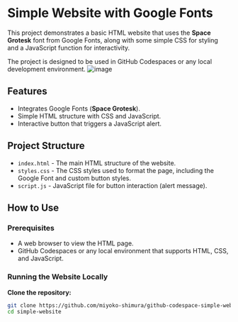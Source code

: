 # Simple Website with Google Fonts

This project demonstrates a basic HTML website that uses the **Space Grotesk** font from Google Fonts, along with some simple CSS for styling and a JavaScript function for interactivity.

The project is designed to be used in GitHub Codespaces or any local development environment.
![image](https://github.com/user-attachments/assets/3c0001c0-81c7-4571-97d6-ca4a565fbcde)

## Features

- Integrates Google Fonts (**Space Grotesk**).
- Simple HTML structure with CSS and JavaScript.
- Interactive button that triggers a JavaScript alert.

## Project Structure

- `index.html` - The main HTML structure of the website.
- `styles.css` - The CSS styles used to format the page, including the Google Font and custom button styles.
- `script.js` - JavaScript file for button interaction (alert message).

## How to Use

### Prerequisites

- A web browser to view the HTML page.
- GitHub Codespaces or any local environment that supports HTML, CSS, and JavaScript.

### Running the Website Locally

**Clone the repository:**

   ```bash
   git clone https://github.com/miyoko-shimura/github-codespace-simple-website.git
   cd simple-website
